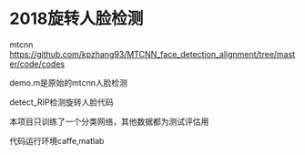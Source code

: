 # 2018旋转人脸检测
mtcnn
https://github.com/kpzhang93/MTCNN_face_detection_alignment/tree/master/code/codes

demo.m是原始的mtcnn人脸检测

detect_RIP检测旋转人脸代码

本项目只训练了一个分类网络，其他数据都为测试评估用

代码运行环境caffe,matlab
